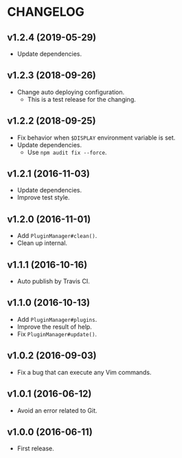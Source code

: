 CHANGELOG
=========

v1.2.4 (2019-05-29)
-------------------

- Update dependencies.

v1.2.3 (2018-09-26)
-------------------

- Change auto deploying configuration.
  - This is a test release for the changing.

v1.2.2 (2018-09-25)
-------------------

- Fix behavior when `$DISPLAY` environment variable is set.
- Update dependencies.
  - Use `npm audit fix --force`.


v1.2.1 (2016-11-03)
-------------------

- Update dependencies.
- Improve test style.


v1.2.0 (2016-11-01)
-------------------

- Add `PluginManager#clean()`.
- Clean up internal.


v1.1.1 (2016-10-16)
-------------------

- Auto publish by Travis CI.


v1.1.0 (2016-10-13)
-------------------

- Add `PluginManager#plugins`.
- Improve the result of help.
- Fix `PluginManager#update()`.


v1.0.2 (2016-09-03)
-------------------

- Fix a bug that can execute any Vim commands.


v1.0.1 (2016-06-12)
-------------------

- Avoid an error related to Git.


v1.0.0 (2016-06-11)
-------------------

- First release.
